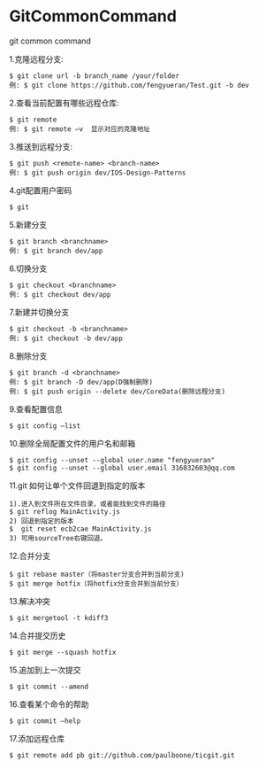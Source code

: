 # GitCommonCommand
git common command

1.克隆远程分支:
```objc
$ git clone url -b branch_name /your/folder
例: $ git clone https://github.com/fengyueran/Test.git -b dev
```

2.查看当前配置有哪些远程仓库:
```objc
$ git remote
例: $ git remote –v  显示对应的克隆地址
```

3.推送到远程分支:
```objc
$ git push <remote-name> <branch-name>
例: $ git push origin dev/IOS-Design-Patterns
```

4.git配置用户密码
```objc
$ git 
```

5.新建分支
```objc
$ git branch <branchname>
例: $ git branch dev/app
```

6.切换分支
```objc
$ git checkout <branchname>
例: $ git checkout dev/app
```

7.新建并切换分支
```objc
$ git checkout -b <branchname>
例: $ git checkout -b dev/app
```

8.删除分支
```objc
$ git branch -d <branchname>
例: $ git branch -D dev/app(D强制删除)
例: $ git push origin --delete dev/CoreData(删除远程分支)
```

9.查看配置信息
```objc
$ git config –list
```

10.删除全局配置文件的用户名和邮箱
```objc
$ git config --unset --global user.name "fengyueran"
$ git config --unset --global user.email 316032603@qq.com
```

11.git 如何让单个文件回退到指定的版本
```objc
1).进入到文件所在文件目录，或者能找到文件的路径
$ git reflog MainActivity.js
2) 回退到指定的版本$  git reset ecb2cae MainActivity.js
3) 可用sourceTree右键回退。
```

12.合并分支
```objc
$ git rebase master（将master分支合并到当前分支)
$ git merge hotfix（将hotfix分支合并到当前分支）
```

13.解决冲突
```objc
$ git mergetool -t kdiff3
```

14.合并提交历史
```objc
$ git merge --squash hotfix
```

15.追加到上一次提交
```objc
$ git commit --amend
```

16.查看某个命令的帮助
```objc
$ git commit –help
```

17.添加远程仓库
```objc
$ git remote add pb git://github.com/paulboone/ticgit.git
```